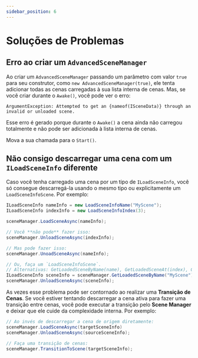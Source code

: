 ```yaml
---
sidebar_position: 6
---
```


# Soluções de Problemas

## Erro ao criar um `AdvancedSceneManager`

Ao criar um `AdvancedSceneManager` passando um parâmetro com valor `true` para seu construtor, como `new AdvancedSceneManager(true)`, ele tenta adicionar todas as cenas carregadas à sua lista interna de cenas.
Mas, se você criar durante o `Awake()`, você pode ver o erro:

```
ArgumentException: Attempted to get an {nameof(ISceneData)} through an invalid or unloaded scene.
```

Esse erro é gerado porque durante o `Awake()` a cena ainda não carregou totalmente e não pode ser adicionada à lista interna de cenas.

Mova a sua chamada para o `Start()`.

## Não consigo descarregar uma cena com um `ILoadSceneInfo` diferente

Caso você tenha carregado uma cena por um tipo de `ILoadSceneInfo`, você só consegue descarregá-la usando o mesmo tipo ou explicitamente um `LoadSceneInfoScene`. Por exemplo:

```cs
ILoadSceneInfo nameInfo = new LoadSceneInfoName("MyScene");
ILoadSceneInfo indexInfo = new LoadSceneInfoIndex(3);

sceneManager.LoadSceneAsync(nameInfo);

// Você **não pode** fazer isso:
sceneManager.UnloadSceneAsync(indexInfo);

// Mas pode fazer isso:
sceneManager.UnoadSceneAsync(nameInfo);

// Ou, faça um `LoadSceneInfoScene`.
// Alternativas: GetLoadedSceneByName(name), GetLoadedSceneAt(index), GetLastLoadedScene() ou GetActiveScene()
ILoadSceneInfo sceneInfo = sceneManager.GetLoadedSceneByName("MyScene");
sceneManager.UnloadSceneAsync(sceneInfo);
```

As vezes esse problema pode ser contornado ao realizar uma **Transição de Cenas**. Se você estiver tentando descarregar a cena ativa para fazer uma transição entre cenas, você pode executar a transição pelo **Scene Manager** e deixar que ele cuide da complexidade interna. Por exemplo:

```cs
// Ao invés de descarregar a cena de origem diretamente:
sceneManager.LoadSceneAsync(targetSceneInfo)
sceneManager.UnloadSceneAsync(sourceSceneInfo);

// Faça uma transição de cenas:
sceneManager.TransitionToScene(targetSceneInfo);
```
